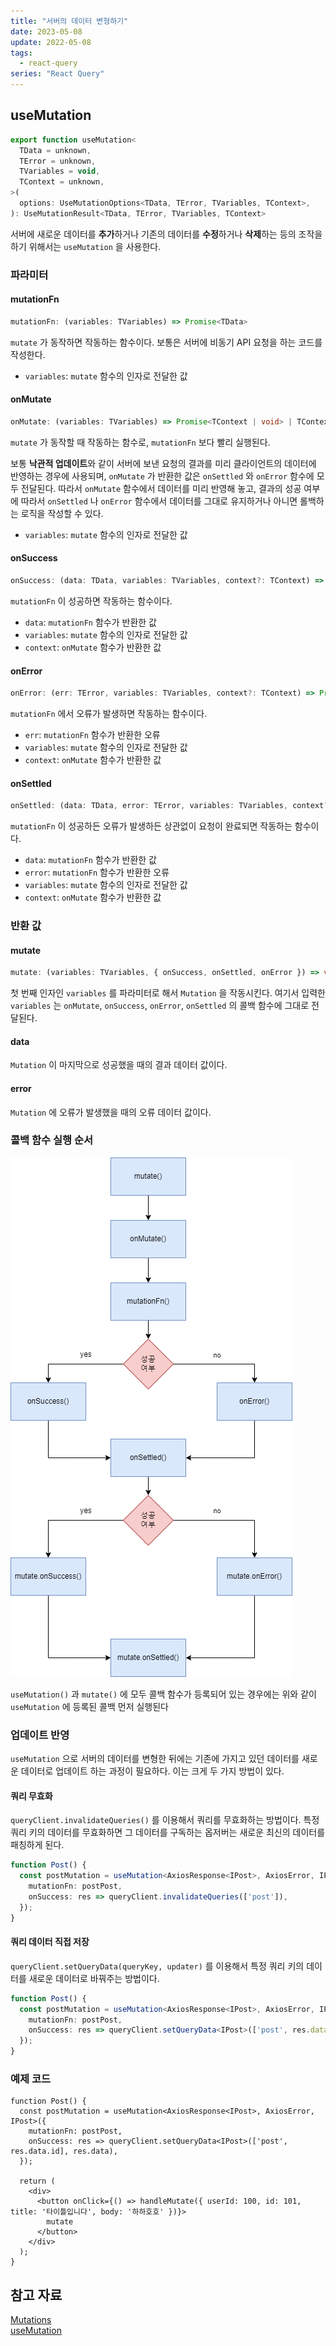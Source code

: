 ```yaml
---
title: "서버의 데이터 변형하기"
date: 2023-05-08
update: 2022-05-08
tags:
  - react-query
series: "React Query"
---
```


## useMutation
```ts
export function useMutation<
  TData = unknown,
  TError = unknown,
  TVariables = void,
  TContext = unknown,
>(
  options: UseMutationOptions<TData, TError, TVariables, TContext>,
): UseMutationResult<TData, TError, TVariables, TContext>
```

서버에 새로운 데이터를 **추가**하거나 기존의 데이터를 **수정**하거나 **삭제**하는 등의 조작을 하기 위해서는 `useMutation` 을 사용한다.

### 파라미터
#### mutationFn
```ts
mutationFn: (variables: TVariables) => Promise<TData>
```
`mutate` 가 동작하면 작동하는 함수이다. 보통은 서버에 비동기 API 요청을 하는 코드를 작성한다.
- `variables`: `mutate` 함수의 인자로 전달한 값

#### onMutate
```ts
onMutate: (variables: TVariables) => Promise<TContext | void> | TContext | void
```
`mutate` 가 동작할 때 작동하는 함수로, `mutationFn` 보다 빨리 실행된다. 

보통 **낙관적 업데이트**와 같이 서버에 보낸 요청의 결과를 미리 클라이언트의 데이터에 반영하는 경우에 사용되며, `onMutate` 가 반환한 값은 `onSettled` 와 `onError` 함수에 모두 전달된다. 따라서 `onMutate` 함수에서 데이터를 미리 반영해 놓고, 결과의 성공 여부에 따라서 `onSettled` 나 `onError` 함수에서 데이터를 그대로 유지하거나 아니면 롤백하는 로직을 작성할 수 있다.
- `variables`: `mutate` 함수의 인자로 전달한 값

#### onSuccess
```ts
onSuccess: (data: TData, variables: TVariables, context?: TContext) => Promise<unknown> | unknown
```
`mutationFn` 이 성공하면 작동하는 함수이다.
- `data`: `mutationFn` 함수가 반환한 값
- `variables`: `mutate` 함수의 인자로 전달한 값
- `context`: `onMutate` 함수가 반환한 값

#### onError
```ts
onError: (err: TError, variables: TVariables, context?: TContext) => Promise<unknown> | unknown
```
`mutationFn` 에서 오류가 발생하면 작동하는 함수이다.
- `err`: `mutationFn` 함수가 반환한 오류
- `variables`: `mutate` 함수의 인자로 전달한 값
- `context`: `onMutate` 함수가 반환한 값

#### onSettled
```ts
onSettled: (data: TData, error: TError, variables: TVariables, context?: TContext) => Promise<unknown> | unknown
```
`mutationFn` 이 성공하든 오류가 발생하든 상관없이 요청이 완료되면 작동하는 함수이다.
- `data`: `mutationFn` 함수가 반환한 값
- `error`: `mutationFn` 함수가 반환한 오류
- `variables`: `mutate` 함수의 인자로 전달한 값
- `context`: `onMutate` 함수가 반환한 값

### 반환 값
#### mutate
```ts
mutate: (variables: TVariables, { onSuccess, onSettled, onError }) => void
```
첫 번째 인자인 `variables` 를 파라미터로 해서 `Mutation` 을 작동시킨다. 여기서 입력한 `variables` 는 `onMutate`, `onSuccess`, `onError`, `onSettled` 의 콜백 함수에 그대로 전달된다.

#### data
`Mutation` 이 마지막으로 성공했을 때의 결과 데이터 값이다.

#### error
`Mutation` 에 오류가 발생했을 때의 오류 데이터 값이다.

### 콜백 함수 실행 순서
![콜백 실행 흐름](./mutation-callback-flow.png)

`useMutation()` 과 `mutate()` 에 모두 콜백 함수가 등록되어 있는 경우에는 위와 같이 `useMutation` 에 등록된 콜백 먼저 실행된다

### 업데이트 반영
`useMutation` 으로 서버의 데이터를 변형한 뒤에는 기존에 가지고 있던 데이터를 새로운 데이터로 업데이트 하는 과정이 필요하다. 이는 크게 두 가지 방법이 있다.

#### 쿼리 무효화
`queryClient.invalidateQueries()` 를 이용해서 쿼리를 무효화하는 방법이다. 특정 쿼리 키의 데이터를 무효화하면 그 데이터를 구독하는 옵저버는 새로운 최신의 데이터를 패칭하게 된다.
```ts
function Post() {
  const postMutation = useMutation<AxiosResponse<IPost>, AxiosError, IPost>({
    mutationFn: postPost,
    onSuccess: res => queryClient.invalidateQueries(['post']),
  });
}
```

#### 쿼리 데이터 직접 저장
`queryClient.setQueryData(queryKey, updater)` 를 이용해서 특정 쿼리 키의 데이터를 새로운 데이터로 바꿔주는 방법이다.
```ts
function Post() {
  const postMutation = useMutation<AxiosResponse<IPost>, AxiosError, IPost>({
    mutationFn: postPost,
    onSuccess: res => queryClient.setQueryData<IPost>(['post', res.data.id], res.data),
  });
}
```

### 예제 코드
```tsx
function Post() {
  const postMutation = useMutation<AxiosResponse<IPost>, AxiosError, IPost>({
    mutationFn: postPost,
    onSuccess: res => queryClient.setQueryData<IPost>(['post', res.data.id], res.data),
  });

  return (
    <div>
      <button onClick={() => handleMutate({ userId: 100, id: 101, title: '타이틀입니다', body: '하하호호' })}>
        mutate
      </button>
    </div>
  );
}
```

## 참고 자료
[Mutations](https://tanstack.com/query/latest/docs/react/guides/mutations)  
[useMutation](https://tanstack.com/query/v4/docs/react/reference/useMutation)  
